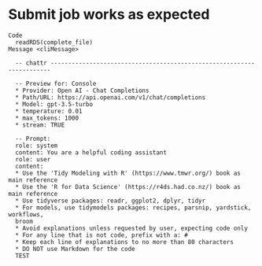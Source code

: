 # Submit job works as expected

    Code
      readRDS(complete_file)
    Message <cliMessage>
      
      -- chattr ----------------------------------------------------------------------
      
      -- Preview for: Console 
      * Provider: Open AI - Chat Completions
      * Path/URL: https://api.openai.com/v1/chat/completions
      * Model: gpt-3.5-turbo
      * temperature: 0.01
      * max_tokens: 1000
      * stream: TRUE
      
      -- Prompt: 
      role: system
      content: You are a helpful coding assistant
      role: user
      content:
      * Use the 'Tidy Modeling with R' (https://www.tmwr.org/) book as main reference
      * Use the 'R for Data Science' (https://r4ds.had.co.nz/) book as main reference
      * Use tidyverse packages: readr, ggplot2, dplyr, tidyr
      * For models, use tidymodels packages: recipes, parsnip, yardstick, workflows,
      broom
      * Avoid explanations unless requested by user, expecting code only
      * For any line that is not code, prefix with a: #
      * Keep each line of explanations to no more than 80 characters
      * DO NOT use Markdown for the code
      TEST

